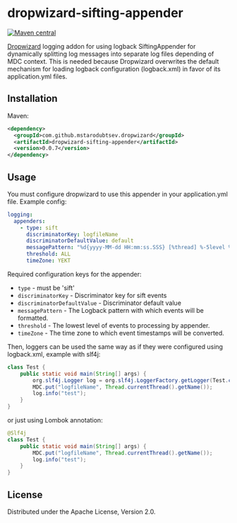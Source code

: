 dropwizard-sifting-appender
=============================
[![Maven central](https://img.shields.io/badge/maven--central-v0.0.7-green.svg)](http://mvnrepository.com/artifact/com.github.mstarodubtsev.dropwizard/dropwizard-sifting-appender/0.0.7)

[Dropwizard](http://dropwizard.io/) logging addon for using logback SiftingAppender for dynamically splitting log messages into separate log files depending of MDC context. This is needed because Dropwizard overwrites the default mechanism for loading logback configuration (logback.xml) in favor of its application.yml files.

## Installation
Maven:
```xml
<dependency>
  <groupId>com.github.mstarodubtsev.dropwizard</groupId>
  <artifactId>dropwizard-sifting-appender</artifactId>
  <version>0.0.7</version>
</dependency>
```

## Usage
You must configure dropwizard to use this appender in your application.yml file. Example config:
```yaml
logging:
  appenders:
    - type: sift
      discriminatorKey: logfileName
      discriminatorDefaultValue: default
      messagePattern: "%d{yyyy-MM-dd HH:mm:ss.SSS} [%thread] %-5level %logger{36}: %msg%n"
      threshold: ALL
      timeZone: YEKT
```

Required configuration keys for the appender:
* `type` - must be 'sift'
* `discriminatorKey` - Discriminator key for sift events
* `discriminatorDefaultValue` - Discriminator default value
* `messagePattern` - The Logback pattern with which events will be formatted.
* `threshold` - The lowest level of events to processing by appender.
* `timeZone` - The time zone to which event timestamps will be converted.


Then, loggers can be used the same way as if they were configured using logback.xml, 
example with slf4j:
```java
class Test {
	public static void main(String[] args) {
		org.slf4j.Logger log = org.slf4j.LoggerFactory.getLogger(Test.class);
		MDC.put("logfileName", Thread.currentThread().getName());
		log.info("test");
	}
}
```

or just using Lombok annotation:
```java
@Slf4j
class Test {
	public static void main(String[] args) {
		MDC.put("logfileName", Thread.currentThread().getName());
		log.info("test");
	}
}
```

## License

Distributed under the Apache License, Version 2.0.